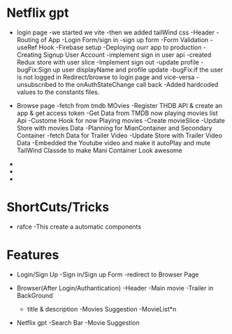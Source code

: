 # Netflix gpt

- login page
  -we started we vite
  -then we added tailWind css
  -Header
  -Routing of App
  -Login Form/sign in
  -sign up form
  -Form Validation
  -useRef Hook
  -Firebase setup
  -Deploying ourr app to production
  -Creating Signup User Account
  -implement sign in user api
  -created Redux store with user slice
  -Implement sign out
  -update profile
  -bugFix:Sign up user displayName and profile update
  -bugFix:if the user is not logged in Redirect/browse to login page and vice-versa
  -unsubscribed to the onAuthStateChange call back
  -Added hardcoded values to the constants files.

- Browse page
  -fetch from tmdb MOvies
  -Register THDB API & create an app & get access token
  -Get Data from TMDB now playing movies list Api
  -Custome Hook for now Playing movies
  -Create movieSlice
  -Update Store with movies Data
  -Planning for MianContainer and Secondary Container
  -fetch Data for Trailer Video
  -Update Store with Trailer Video Data
  -Embedded the Youtube video and make it autoPlay and mute
  TailWind Classde to make Mani Container Look awesome
  


-
-

-

# ShortCuts/Tricks

- rafce -This create a automatic components

# Features

- Login/Sign Up
  -Sign in/Sign up Form
  -redirect to Browser Page

- Browser(After Login/Authantication)
  -Header
  -Main movie
  -Trailer in BackGround

  - title & description
    -Movies Suggestion
    -MovieList\*n

- Netflix gpt
  -Search Bar
  -Movie Suggestion
